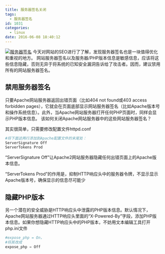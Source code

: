 ```yaml
---
title: 服务器签名关闭
tags:
  - 服务器签名
id: 1031
categories:
  - linux
date: 2016-06-08 18:40:12
---
```


[![服务器签名](/images/2016/06/服务器签名.png)](/images/2016/06/服务器签名.png)
今天对网站的SEO进行了了解，发现服务器签名也是一块值得优化和重视的地方。
网站服务器签名以及服务器/PHP版本信息是敏感信息，应该将这些信息隐藏，否则无异于将系统的已知安全漏洞告诉给了攻击者。因而，建议禁用所有的网站服务器签名。

## 禁用服务器签名

只要Apache网站服务器返回出错页面（比如404 not found或403 access forbidden pages），它就会在页面底部显示网站服务器签名（比如Apache版本号和操作系统信息）。此外，当Apache网站服务器打开任何PHP页面时，同样会显示PHP版本信息。
该如何关闭Apache网站服务器中的这些网站服务器签名？

其实很简单，只需要修改配置文件httpd.conf

```php
#将下面这两行添加到Apache配置文件的末尾处：
ServerSignature Off
ServerTokens Prod
```

“ServerSignature Off”让Apache2网站服务器隐藏任何出错页面上的Apache版本信息。

“ServerTokens Prod”的作用是，抑制HTTP响应头中的服务器令牌，不显示显示Apache版本号，确保显示的信息尽可能少

## 隐藏PHP版本

另一个潜在的安全威胁是HTTP响应头中泄露的PHP版本信息。默认情况下，Apache网站服务器通过HTTP响应头里面的“X-Powered-By”字段，添加PHP版本信息。如果你想隐藏HTTP响应头中的PHP版本，不妨用文本编辑工具打开php.ini文件

```php
#expose_php = On，
#将其改成
expose_php = Off
```